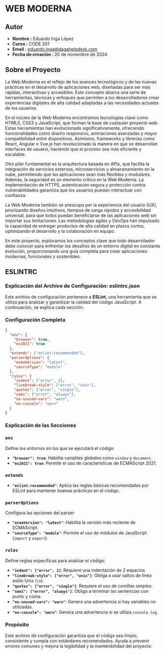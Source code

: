 # WEB MODERNA

## Autor

- **Nombre :** Eduardo Inga López  
- **Curso :** CODE 201  
- **Email :** eduardo.inga@dagahelpdesk.com
- **Fecha de creación :** 20 de noviembre de 2024  

## Sobre el Proyecto

La Web Moderna es el reflejo de los avances tecnológicos y de las nuevas prácticas en el desarrollo de aplicaciones web, diseñadas para ser más rápidas, interactivas y accesibles. Este concepto abarca una serie de herramientas, técnicas y enfoques que permiten a los desarrolladores crear experiencias digitales de alta calidad adaptadas a las necesidades actuales de los usuarios.

En el núcleo de la Web Moderna encontramos tecnologías clave como HTML5, CSS3 y JavaScript, que forman la base de cualquier proyecto web. Estas herramientas han evolucionado significativamente, ofreciendo funcionalidades como diseño responsivo, animaciones avanzadas y mayor compatibilidad entre dispositivos. Asimismo, frameworks y librerías como React, Angular o Vue.js han revolucionado la manera en que se desarrollan interfaces de usuario, haciendo que el proceso sea más eficiente y escalable.

Otro pilar fundamental es la arquitectura basada en APIs, que facilita la integración de servicios externos, microservicios y almacenamiento en la nube, permitiendo que las aplicaciones sean más flexibles y modulares. Además, la seguridad es un elemento crítico en la Web Moderna. La implementación de HTTPS, autenticación segura y protección contra vulnerabilidades garantiza que los usuarios puedan interactuar con confianza.

La Web Moderna también se preocupa por la experiencia del usuario (UX), priorizando diseños intuitivos, tiempos de carga rápidos y accesibilidad universal, para que todos puedan beneficiarse de las aplicaciones web sin importar sus limitaciones. Las metodologías ágiles y DevOps han impulsado la capacidad de entregar productos de alta calidad en plazos cortos, optimizando el desarrollo y la colaboración en equipo.

En este proyecto, exploramos los conceptos clave que todo desarrollador debe conocer para enfrentar los desafíos de un entorno digital en constante evolución, proporcionando una guía completa para crear aplicaciones modernas, funcionales y sostenibles.

## ESLINTRC

### Explicación del Archivo de Configuración: eslintrc.json

Este archivo de configuración pertenece a **ESLint**, una herramienta que se utiliza para analizar y garantizar la calidad del código JavaScript. A continuación, se explica cada sección:

### Configuración Completa

```json
{
  "env": {
    "browser": true,
    "es2021": true
  },
  "extends": ["eslint:recommended"],
  "parserOptions": {
    "ecmaVersion": "latest",
    "sourceType": "module"
  },
  "rules": {
    "indent": ["error", 2],
    "linebreak-style": ["error", "unix"],
    "quotes": ["error", "single"],
    "semi": ["error", "always"],
    "no-unused-vars": "warn",
    "no-console": "warn"
  }
}
```

### Explicación de las Secciones

### `env`
Define los entornos en los que se ejecutará el código:

- **`"browser": true`**: Habilita variables globales como `window` y `document`.
- **`"es2021": true`**: Permite el uso de características de ECMAScript 2021.

### `extends`
- **`"eslint:recommended"`**: Aplica las reglas básicas recomendadas por ESLint para mantener buenas prácticas en el código.

### `parserOptions`
Configura las opciones del parser:

- **`"ecmaVersion": "latest"`**: Habilita la versión más reciente de ECMAScript.
- **`"sourceType": "module"`**: Permite el uso de módulos de JavaScript (`import` y `export`).

### `rules`
Define reglas específicas para analizar el código:

- **`"indent": ["error", 2]`**: Requiere una indentación de 2 espacios.
- **`"linebreak-style": ["error", "unix"]`**: Obliga a usar saltos de línea estilo Unix (`\n`).
- **`"quotes": ["error", "single"]`**: Requiere el uso de comillas simples.
- **`"semi": ["error", "always"]`**: Obliga a terminar las sentencias con punto y coma.
- **`"no-unused-vars": "warn"`**: Genera una advertencia si hay variables no utilizadas.
- **`"no-console": "warn"`**: Genera una advertencia si se utiliza `console.log`.

### Propósito

Este archivo de configuración garantiza que el código sea limpio, consistente y cumpla con estándares recomendados. Ayuda a prevenir errores comunes y mejora la legibilidad y la mantenibilidad del proyecto.
